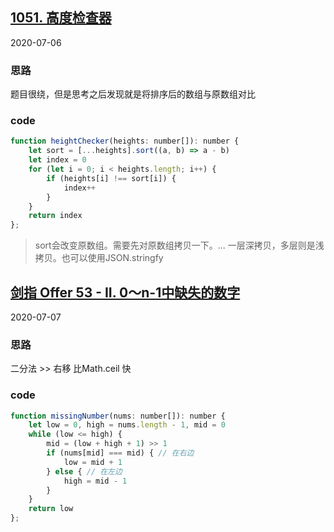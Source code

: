 ## [1051. 高度检查器](https://leetcode-cn.com/problems/height-checker/)
2020-07-06
### 思路 
题目很绕，但是思考之后发现就是将排序后的数组与原数组对比
### code
```js
function heightChecker(heights: number[]): number {
    let sort = [...heights].sort((a, b) => a - b)
    let index = 0
    for (let i = 0; i < heights.length; i++) {
        if (heights[i] !== sort[i]) {
            index++
        }
    }
    return index
};
```
> sort会改变原数组。需要先对原数组拷贝一下。... 一层深拷贝，多层则是浅拷贝。也可以使用JSON.stringfy

## [剑指 Offer 53 - II. 0～n-1中缺失的数字](https://leetcode-cn.com/problems/que-shi-de-shu-zi-lcof/)
2020-07-07
### 思路 
二分法  >> 右移 比Math.ceil 快
### code
```js
function missingNumber(nums: number[]): number {
    let low = 0, high = nums.length - 1, mid = 0
    while (low <= high) {
        mid = (low + high + 1) >> 1
        if (nums[mid] === mid) { // 在右边
            low = mid + 1
        } else { // 在左边
            high = mid - 1
        }
    }
    return low
};
```